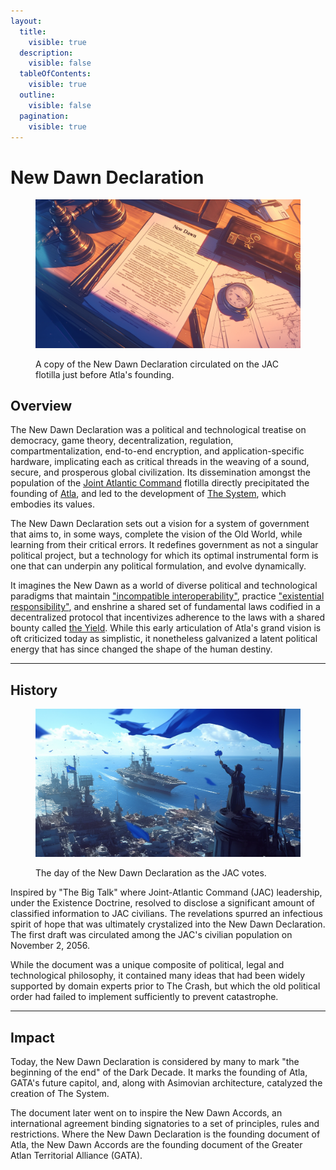 ```yaml
---
layout:
  title:
    visible: true
  description:
    visible: false
  tableOfContents:
    visible: true
  outline:
    visible: false
  pagination:
    visible: true
---
```


# New Dawn Declaration

<figure><img src="../../../.gitbook/assets/new-dawn-declaration.png" alt=""><figcaption><p>A copy of the New Dawn Declaration circulated on the JAC flotilla just before Atla's founding.</p></figcaption></figure>

## Overview

The New Dawn Declaration was a political and technological treatise on democracy, game theory, decentralization, regulation, compartmentalization, end-to-end encryption, and application-specific hardware, implicating each as critical threads in the weaving of a sound, secure, and prosperous global civilization. Its dissemination amongst the population of the [Joint Atlantic Command](the-joint-atlantic-command-jac.md) flotilla directly precipitated the founding of [Atla](../key-locations/atla.md), and led to the development of [The System](../politics/the-system.md), which embodies its values.

The New Dawn Declaration sets out a vision for a system of government that aims to, in some ways, complete the vision of the Old World, while learning from their critical errors. It redefines government as not a singular political project, but a technology for which its optimal instrumental form is one that can underpin any political formulation, and evolve dynamically.

It imagines the New Dawn as a world of diverse political and technological paradigms that maintain ["incompatible interoperability"](../politics/paradigms.md), practice ["existential responsibility"](../military-and-defense/existence-doctrine.md), and enshrine a shared set of fundamental laws codified in a decentralized protocol that incentivizes adherence to the laws with a shared bounty called [the Yield](../politics/yield.md). While this early articulation of Atla's grand vision is oft criticized today as simplistic, it nonetheless galvanized a latent political energy that has since changed the shape of the human destiny.

***

## History

<figure><img src="../../../.gitbook/assets/nomoney420_extreme_close_up_from_the_deck_of_future_celebrating_16c8eaf2-2911-4e01-8504-1ee66893afe4.png" alt="" width="563"><figcaption><p>The day of the New Dawn Declaration as the JAC votes.</p></figcaption></figure>

Inspired by "The Big Talk" where Joint-Atlantic Command (JAC) leadership, under the Existence Doctrine, resolved to disclose a significant amount of classified information to JAC civilians. The revelations spurred an infectious spirit of hope that was ultimately crystalized into the New Dawn Declaration. The first draft was circulated among the JAC's civilian population on November 2, 2056.

While the document was a unique composite of political, legal and technological philosophy, it contained many ideas that had been widely supported by domain experts prior to The Crash, but which the old political order had failed to implement sufficiently to prevent catastrophe.

***

## Impact

Today, the New Dawn Declaration is considered by many to mark "the beginning of the end" of the Dark Decade. It marks the founding of Atla, GATA's future capitol, and, along with Asimovian architecture, catalyzed the creation of The System.

The document later went on to inspire the New Dawn Accords, an international agreement binding signatories to a set of principles, rules and restrictions. Where the New Dawn Declaration is the founding document of Atla, the New Dawn Accords are the founding document of the Greater Atlan Territorial Alliance (GATA).
